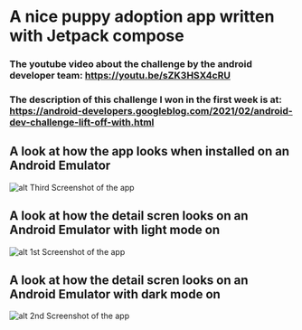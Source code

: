 # A nice puppy adoption app written with Jetpack compose

### The youtube video about the challenge by the android developer team: https://youtu.be/sZK3HSX4cRU

### The description of this challenge I won in the first week is at: https://android-developers.googleblog.com/2021/02/android-dev-challenge-lift-off-with.html

## A look at how the app looks when installed on an Android Emulator

![alt Third Screenshot of the app](https://github.com/kevingermainbusiness/PuppyAdoptionApp/blob/master/screenshots/puppy_adoption_app_flyer.png)

## A look at how the detail scren looks on an Android Emulator with light mode on

![alt 1st Screenshot of the app](https://github.com/kevingermainbusiness/PuppyAdoptionApp/blob/master/screenshots/device-2021-10-07-135712.png)

## A look at how the detail scren looks on an Android Emulator with dark mode on

![alt 2nd Screenshot of the app](https://github.com/kevingermainbusiness/PuppyAdoptionApp/blob/master/screenshots/device-2021-10-07-135316.png)
